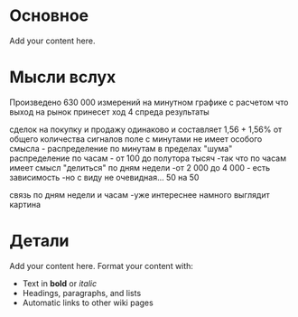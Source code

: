 # Основное #

Add your content here.

# Мысли вслух #
Произведено 630 000 измерений на минутном графике с расчетом что выход на рынок принесет ход 4 спреда
результаты

сделок на покупку и продажу одинаково и составляет 1,56 + 1,56% от общего количества сигналов
поле с минутами не имеет особого смысла - распределение по минутам в пределах "шума"
распределение по часам - от 100 до полутора тысяч -так что по часам имеет смысл "делиться"
по дням недели -от 2 000 до 4 000 - есть зависимость -но с виду не очевидная... 50 на 50

связь по дням недели и часам  -уже интереснее намного выглядит картина

# Детали #


Add your content here.  Format your content with:
  * Text in **bold** or _italic_
  * Headings, paragraphs, and lists
  * Automatic links to other wiki pages